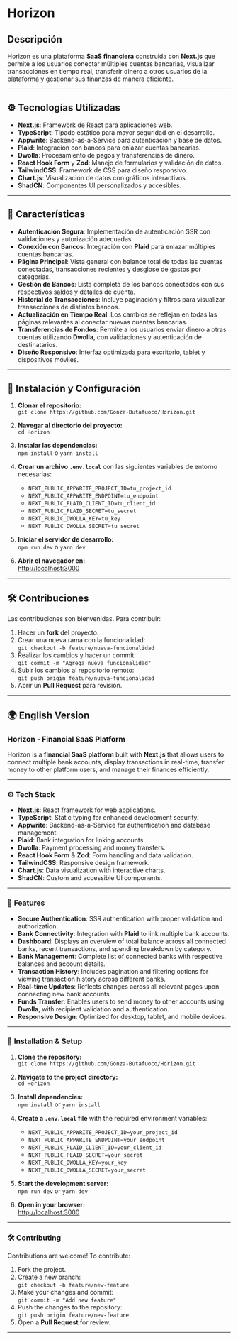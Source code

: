 # Horizon

## Descripción

Horizon es una plataforma **SaaS financiera** construida con **Next.js** que permite a los usuarios conectar múltiples cuentas bancarias, visualizar transacciones en tiempo real, transferir dinero a otros usuarios de la plataforma y gestionar sus finanzas de manera eficiente.


---

## ⚙️ Tecnologías Utilizadas

- **Next.js**: Framework de React para aplicaciones web.  
- **TypeScript**: Tipado estático para mayor seguridad en el desarrollo.  
- **Appwrite**: Backend-as-a-Service para autenticación y base de datos.  
- **Plaid**: Integración con bancos para enlazar cuentas bancarias.  
- **Dwolla**: Procesamiento de pagos y transferencias de dinero.  
- **React Hook Form** y **Zod**: Manejo de formularios y validación de datos.  
- **TailwindCSS**: Framework de CSS para diseño responsivo.  
- **Chart.js**: Visualización de datos con gráficos interactivos.  
- **ShadCN**: Componentes UI personalizados y accesibles.  

---

## 🔋 Características

- **Autenticación Segura**: Implementación de autenticación SSR con validaciones y autorización adecuadas.  
- **Conexión con Bancos**: Integración con **Plaid** para enlazar múltiples cuentas bancarias.  
- **Página Principal**: Vista general con balance total de todas las cuentas conectadas, transacciones recientes y desglose de gastos por categorías.  
- **Gestión de Bancos**: Lista completa de los bancos conectados con sus respectivos saldos y detalles de cuenta.  
- **Historial de Transacciones**: Incluye paginación y filtros para visualizar transacciones de distintos bancos.  
- **Actualización en Tiempo Real**: Los cambios se reflejan en todas las páginas relevantes al conectar nuevas cuentas bancarias.  
- **Transferencias de Fondos**: Permite a los usuarios enviar dinero a otras cuentas utilizando **Dwolla**, con validaciones y autenticación de destinatarios.  
- **Diseño Responsivo**: Interfaz optimizada para escritorio, tablet y dispositivos móviles.  

---

## 🚀 Instalación y Configuración

1. **Clonar el repositorio:**  
   `git clone https://github.com/Gonza-Butafuoco/Horizon.git`  

2. **Navegar al directorio del proyecto:**  
   `cd Horizon`  

3. **Instalar las dependencias:**  
   `npm install` o `yarn install`  

4. **Crear un archivo `.env.local`** con las siguientes variables de entorno necesarias:  

   - `NEXT_PUBLIC_APPWRITE_PROJECT_ID=tu_project_id`  
   - `NEXT_PUBLIC_APPWRITE_ENDPOINT=tu_endpoint`  
   - `NEXT_PUBLIC_PLAID_CLIENT_ID=tu_client_id`  
   - `NEXT_PUBLIC_PLAID_SECRET=tu_secret`  
   - `NEXT_PUBLIC_DWOLLA_KEY=tu_key`  
   - `NEXT_PUBLIC_DWOLLA_SECRET=tu_secret`  

5. **Iniciar el servidor de desarrollo:**  
   `npm run dev` o `yarn dev`  

6. **Abrir el navegador en:**  
   [http://localhost:3000](http://localhost:3000)  

---

## 🛠️ Contribuciones

Las contribuciones son bienvenidas. Para contribuir:  

1. Hacer un **fork** del proyecto.  
2. Crear una nueva rama con la funcionalidad:  
   `git checkout -b feature/nueva-funcionalidad`  
3. Realizar los cambios y hacer un commit:  
   `git commit -m "Agrega nueva funcionalidad"`  
4. Subir los cambios al repositorio remoto:  
   `git push origin feature/nueva-funcionalidad`  
5. Abrir un **Pull Request** para revisión.  

---

## 🌍 English Version

### **Horizon - Financial SaaS Platform**  

Horizon is a **financial SaaS platform** built with **Next.js** that allows users to connect multiple bank accounts, display transactions in real-time, transfer money to other platform users, and manage their finances efficiently.  



---

### ⚙️ **Tech Stack**

- **Next.js**: React framework for web applications.  
- **TypeScript**: Static typing for enhanced development security.  
- **Appwrite**: Backend-as-a-Service for authentication and database management.  
- **Plaid**: Bank integration for linking accounts.  
- **Dwolla**: Payment processing and money transfers.  
- **React Hook Form** & **Zod**: Form handling and data validation.  
- **TailwindCSS**: Responsive design framework.  
- **Chart.js**: Data visualization with interactive charts.  
- **ShadCN**: Custom and accessible UI components.  

---

### 🔋 **Features**

- **Secure Authentication**: SSR authentication with proper validation and authorization.  
- **Bank Connectivity**: Integration with **Plaid** to link multiple bank accounts.  
- **Dashboard**: Displays an overview of total balance across all connected banks, recent transactions, and spending breakdown by category.  
- **Bank Management**: Complete list of connected banks with respective balances and account details.  
- **Transaction History**: Includes pagination and filtering options for viewing transaction history across different banks.  
- **Real-time Updates**: Reflects changes across all relevant pages upon connecting new bank accounts.  
- **Funds Transfer**: Enables users to send money to other accounts using **Dwolla**, with recipient validation and authentication.  
- **Responsive Design**: Optimized for desktop, tablet, and mobile devices.  

---

### 🚀 **Installation & Setup**

1. **Clone the repository:**  
   `git clone https://github.com/Gonza-Butafuoco/Horizon.git`  

2. **Navigate to the project directory:**  
   `cd Horizon`  

3. **Install dependencies:**  
   `npm install` or `yarn install`  

4. **Create a `.env.local` file** with the required environment variables:  

   - `NEXT_PUBLIC_APPWRITE_PROJECT_ID=your_project_id`  
   - `NEXT_PUBLIC_APPWRITE_ENDPOINT=your_endpoint`  
   - `NEXT_PUBLIC_PLAID_CLIENT_ID=your_client_id`  
   - `NEXT_PUBLIC_PLAID_SECRET=your_secret`  
   - `NEXT_PUBLIC_DWOLLA_KEY=your_key`  
   - `NEXT_PUBLIC_DWOLLA_SECRET=your_secret`  

5. **Start the development server:**  
   `npm run dev` or `yarn dev`  

6. **Open in your browser:**  
   [http://localhost:3000](http://localhost:3000)  

---

### 🛠️ **Contributing**  

Contributions are welcome! To contribute:  

1. Fork the project.  
2. Create a new branch:  
   `git checkout -b feature/new-feature`  
3. Make your changes and commit:  
   `git commit -m "Add new feature"`  
4. Push the changes to the repository:  
   `git push origin feature/new-feature`  
5. Open a **Pull Request** for review.  

---


